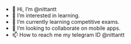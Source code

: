 - 👋 Hi, I’m @nittantt
- 👀 I’m interested in learning. 
- 🌱 I’m currently learning competitive exams.
- 💞️ I’m looking to collaborate on mobile apps.
- 📫 How to reach me my telegram ID @nittantt

<!---
nittantt/nittantt is a ✨ special ✨ repository because its `README.md` (this file) appears on your GitHub profile.
You can click the Preview link to take a look at your changes.
--->

